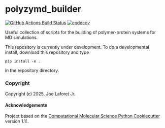 polyzymd_builder
==============================
[//]: # (Badges)
[![GitHub Actions Build Status](https://github.com/joelaforet/polyzymd_builder/workflows/CI/badge.svg)](https://github.com/joelaforet/polyzymd_builder/actions?query=workflow%3ACI)
[![codecov](https://codecov.io/gh/joelaforet/polyzymd_builder/branch/main/graph/badge.svg)](https://codecov.io/gh/joelaforet/polyzymd_builder/branch/main)


Useful collection of scripts for the building of polymer-protein systems for MD simulations.

This repository is currently under development. To do a developmental install, download this repository and type

`pip install -e .`

in the repository directory.

### Copyright

Copyright (c) 2025, Joe Laforet Jr.


#### Acknowledgements
 
Project based on the 
[Computational Molecular Science Python Cookiecutter](https://github.com/molssi/cookiecutter-cms) version 1.11.
